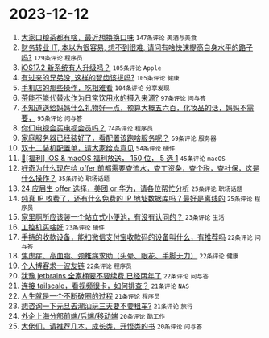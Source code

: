 # 2023-12-12

1. [大家口粮茶都有啥，最近想换换口味](https://www.v2ex.com/t/999587) `147条评论` `美酒与美食`
1. [财务转业 IT, 本以为很容易, 想不到很难, 请问有啥快速提高自身水平的路子吗?](https://www.v2ex.com/t/999553) `129条评论` `程序员`
1. [iOS17.2 新系统有人升级吗？](https://www.v2ex.com/t/999568) `105条评论` `Apple`
1. [有过来的兄弟没, 这样的智齿该拔吗?](https://www.v2ex.com/t/999658) `105条评论` `健康`
1. [手机店的那些操作，吃相难看](https://www.v2ex.com/t/999571) `104条评论` `分享发现`
1. [茶能不能代替水作为日常饮用水的摄入来源?](https://www.v2ex.com/t/999567) `97条评论` `问与答`
1. [不知道送给妈妈什么礼物好一点，预算大概五六百，化妆品的话，妈妈不需要，](https://www.v2ex.com/t/999582) `95条评论` `问与答`
1. [你们电视会买电视会员吗？](https://www.v2ex.com/t/999643) `74条评论` `程序员`
1. [家庭服务器已经装好了，看配置该跑啥服务呢？](https://www.v2ex.com/t/999575) `69条评论` `服务器`
1. [双十二装机配置单，请大家给点意见](https://www.v2ex.com/t/999552) `54条评论` `硬件`
1. [🎉[福利] iOS & macOS 福利放送， 150 位， 5 选 1](https://www.v2ex.com/t/999774) `45条评论` `macOS`
1. [好奇为什么现在给 offer 前都需要查流水，查工资条，查个税，查社保，这是什么操作？](https://www.v2ex.com/t/999573) `35条评论` `职场话题`
1. [24 应届生 offer 选择，美团 or 华为，请各位帮忙分析](https://www.v2ex.com/t/999590) `25条评论` `职场话题`
1. [纯真 IP 收费了，还有什么免费的 IP 地址数据库吗？最好是离线的](https://www.v2ex.com/t/999581) `25条评论` `程序员`
1. [家里厕所应该装一个站立式小便池，有没有认同的？](https://www.v2ex.com/t/999785) `23条评论` `生活`
1. [工控机买啥好](https://www.v2ex.com/t/999632) `23条评论` `硬件`
1. [手持的收款设备，能扫微信支付宝收款码的设备叫什么，有推荐吗](https://www.v2ex.com/t/999762) `22条评论` `问与答`
1. [焦虑症、高血脂、颈椎病求助（头晕、眼花、手脚无力）](https://www.v2ex.com/t/999751) `22条评论` `健康`
1. [个人博客求一波友链](https://www.v2ex.com/t/999593) `22条评论` `程序员`
1. [犹豫 jetbrains 全家桶要不要续费 已经两年了](https://www.v2ex.com/t/999557) `22条评论` `问与答`
1. [连接 tailscale，看视频很卡，如何排查？](https://www.v2ex.com/t/999772) `21条评论` `NAS`
1. [人生就是一个不断破圈的过程](https://www.v2ex.com/t/999690) `21条评论` `程序员`
1. [想咨询一下元旦去潮汕玩三天要不要租车?](https://www.v2ex.com/t/999635) `21条评论` `旅行`
1. [外企上海分部前端/后端/移动端](https://www.v2ex.com/t/999752) `20条评论` `酷工作`
1. [大佬们，请推荐几本，成长类，开悟类的书](https://www.v2ex.com/t/999664) `20条评论` `问与答`
